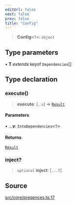 ```yaml
---
editUrl: false
next: false
prev: false
title: "Config"
---
```


> **Config**\<`T`\>: `object`

## Type parameters

• **T** *extends* keyof `Dependencies`[]

## Type declaration

### execute()

> **execute**: (...`v`) => [`Result`](/api/namespaces/presence/interfaces/result/)

#### Parameters

• ...**v**: `IntoDependencies`\<`T`\>

#### Returns

[`Result`](/api/namespaces/presence/interfaces/result/)

### inject?

> `optional` **inject**: [`...T`]

## Source

[src/core/presences.ts:17](https://github.com/sern-handler/handler/blob/91b3768e376cfe22ec37d8ab44f4e4a4dfe8a1e8/src/core/presences.ts#L17)

